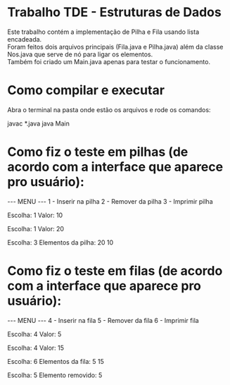 # Trabalho TDE - Estruturas de Dados

Este trabalho contém a implementação de Pilha e Fila usando lista encadeada.  
Foram feitos dois arquivos principais (Fila.java e Pilha.java) além da classe Nos.java que serve de nó para ligar os elementos.  
Também foi criado um Main.java apenas para testar o funcionamento.

# Como compilar e executar
Abra o terminal na pasta onde estão os arquivos e rode os comandos:

javac *.java
java Main

# Como fiz o teste em pilhas (de acordo com a interface que aparece pro usuário):

--- MENU ---
1 - Inserir na pilha
2 - Remover da pilha
3 - Imprimir pilha

Escolha: 1
Valor: 10

Escolha: 1
Valor: 20

Escolha: 3
Elementos da pilha:
20
10

# Como fiz o teste em filas (de acordo com a interface que aparece pro usuário):

--- MENU ---
4 - Inserir na fila
5 - Remover da fila
6 - Imprimir fila

Escolha: 4
Valor: 5

Escolha: 4
Valor: 15

Escolha: 6
Elementos da fila:
5
15

Escolha: 5
Elemento removido: 5

